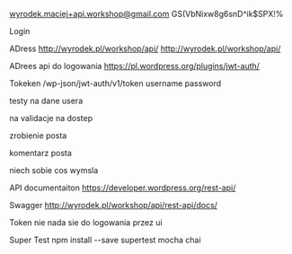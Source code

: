 
wyrodek.maciej+api.workshop@gmail.com
GS(VbNixw8g6snD^ik$SPX!%


Login

ADress
http://wyrodek.pl/workshop/api/
http://wyrodek.pl/workshop/api/

ADrees api do logowania
https://pl.wordpress.org/plugins/jwt-auth/


Tokeken
/wp-json/jwt-auth/v1/token
username
password

testy na dane usera

na validacje
na dostep


zrobienie posta

komentarz posta

niech sobie cos wymsla

API documentaiton
https://developer.wordpress.org/rest-api/

Swagger
http://wyrodek.pl/workshop/api/rest-api/docs/

Token nie nada sie do logowania przez ui




Super Test
npm install --save supertest mocha chai